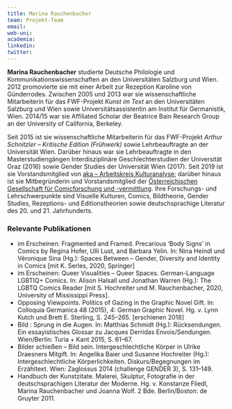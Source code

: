 ```yaml
---
title: Marina Rauchenbacher
team: Projekt-Team
email:
web-uni:
academia:
linkedin:
twitter:
---
```


**Marina Rauchenbacher** studierte Deutsche Philologie und Kommunikationswissenschaften an den Universitäten Salzburg und Wien. 2012 promovierte sie mit einer Arbeit zur Rezeption Karoline von Günderrodes. Zwischen 2005 und 2013 war sie wissenschaftliche Mitarbeiterin für das FWF-Projekt _Kunst im Text_ an den Universitäten Salzburg und Wien sowie Universitätsassistentin am Institut für Germanistik, Wien. 2014/15 war sie Affiliated Scholar der Beatrice Bain Research Group an der University of California, Berkeley. 
<!-- more -->
Seit 2015 ist sie wissenschaftliche Mitarbeiterin für das FWF-Projekt _Arthur Schnitzler – Kritische Edition (Frühwerk)_ sowie Lehrbeauftragte an der Universität Wien. Darüber hinaus war sie Lehrbeauftragte in den Masterstudiengängen Interdisziplinäre Geschlechterstudien der Universität Graz (2016) sowie Gender Studies der Universität Wien (2017). Seit 2019 ist sie Vorstandsmitglied von [aka – Arbeitskreis Kulturanalyse](https://aka.univie.ac.at/); darüber hinaus ist sie Mitbegründerin und Vorstandsmitglied der [Österreichischen Gesellschaft für Comicforschung und -vermittlung](https://oegec.com/). Ihre Forschungs- und Lehrschwerpunkte sind Visuelle Kulturen, Comics, Bildtheorie, Gender Studies, Rezeptions- und Editionstheorien sowie deutschsprachige Literatur des 20. und 21. Jahrhunderts.

### Relevante Publikationen
- im Erscheinen: Fragmented and Framed. Precarious ‘Body Signs’ in Comics by Regina Hofer, Ulli Lust, and Barbara Yelin. In: Nina Heindl und Véronique Sina (Hg.): Spaces Between – Gender, Diversity and Identity in Comics [mit K. Serles, 2020, Springer]
- im Erscheinen: Queer Visualities – Queer Spaces. German-Language LGBTIQ+ Comics. In: Alison Halsall und Jonathan Warren (Hg.): The LGBTQ Comics Reader [mit S. Hochreiter und M. Rauchenbacher, 2020, University of Mississippi Press].
- Opposing Viewpoints. Politics of Gazing in the Graphic Novel Gift. In: Colloquia Germanica 48 (2015), 4: German Graphic Novel. Hg. v. Lynn Kutch und Brett E. Sterling, S. 245–265. [erschienen 2018]
- Bild : Sprung in die Augen. In: Matthias Schmidt (Hg.): Rücksendungen. Ein essayistisches Glossar zu Jacques Derridas Envois/Sendungen. Wien/Berlin: Turia + Kant 2015, S. 61–67.
- Bilder schießen – Bild sein. Intergeschlechtliche Körper in Ulrike Draesners Mitgift. In: Angelika Baier und Susanne Hochreiter (Hg.): Intergeschlechtliche Körperlichkeiten. Diskurs/Begegnungen im Erzähltext. Wien: Zaglossus 2014 (challenge GENDER 3), S. 131–149.
- Handbuch der Kunstzitate. Malerei, Skulptur, Fotografie in der deutschsprachigen Literatur der Moderne. Hg. v. Konstanze Fliedl, Marina Rauchenbacher und Joanna Wolf. 2 Bde. Berlin/Boston: de Gruyter 2011.
